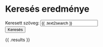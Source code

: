 <!-- ======================================================================
--- Search engine
title:          Keresés eredménye
keywords:       keress, eredmény
description:    A keresés eredményeinek a listja.
--- Menu system
order:          
text:           
hidden:         true
umbel:          false
--- Page properties
id:             /search
document:       
layout:         
searchable:     false
======================================================================= -->

# Keresés eredménye

<form class="form-inline search-phrase" action="/kereses" method="post">
  <div class="form-group">
    <label for="text2search">Keresett szöveg:</label>
    <input type="text" class="form-control" name="text2search" id="text2search"
           maxlength="20" value="{{ .text2search }}">
  </div>
  <button type="submit" class="btn btn-primary">Keresés</button>
</form>

{{ .results }}

&nbsp;
